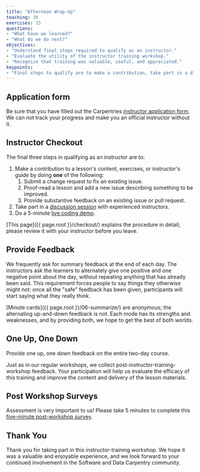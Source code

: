 ```yaml
---
title: "Afternoon Wrap-Up"
teaching: 30
exercises: 15
questions:
- "What have we learned?"
- "What do we do next?"
objectives:
- "Understand final steps required to qualify as an instructor."
- "Evaluate the utility of the instructor training workshop."
- "Recognize that training was valuable, useful, and appreciated."
keypoints:
- "Final steps to qualify are to make a contribution, take part in a discussion, and do a teaching demo."
---
```



## Application form

Be sure that you have filled out the Carpentries [instructor application form](https://amy.software-carpentry.org/forms/request_training/).  We can not track your progress and make you an official instructor without it.   


## Instructor Checkout

The final three steps in qualifying as an instructor are to:

1.  Make a contribution to a lesson's content, exercises, or instructor's guide by doing **one** of the following:
    1.  Submit a change request to fix an existing issue.
    2.  Proof-read a lesson and add a new issue describing something to be improved.
    3.  Provide substantive feedback on an existing issue or pull request.
2.  Take part in a [discussion session][discussion] with experienced instructors.
3.  Do a 5-minute [live coding demo][demo].

[This page]({{ page.root }}/checkout/) explains the procedure in detail;
please review it with your instructor before you leave.

## Provide Feedback

We frequently ask for summary feedback at the end of each day.
The instructors ask the learners to alternately give one positive and one negative point about the day,
without repeating anything that has already been said.
This requirement forces people to say things they otherwise might not:
once all the "safe" feedback has been given,
participants will start saying what they really think.

[Minute cards]({{ page.root }}/06-summarize/) are anonymous;
the alternating up-and-down feedback is not.
Each mode has its strengths and weaknesses, and by providing both, we hope to get the best of both worlds.

## One Up, One Down

Provide one up, one down feedback on the entire two-day course.

Just as in our regular workshops,
we collect post-instructor-training-workshop feedback.
Your participation will help us evaluate the efficacy of this training
and improve the content and delivery of the lesson materials.

## Post Workshop Surveys

Assessment is very important to us! Please take 5 minutes to complete this [five-minute post-workshop survey]({{site.training_post_survey}}).


## Thank You

Thank you for taking part in this instructor-training workshop.
We hope it was a valuable and enjoyable experience,
and we look forward to your continued involvement in the Software and Data Carpentry community.

[discussion]: http://pad.software-carpentry.org/instructor-discussion
[demo]: http://pad.software-carpentry.org/teaching-demos
